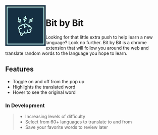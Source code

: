   <img align="left" src="images/Logo128.png">

# Bit by Bit




Looking for that little extra push to help learn a new language? Look no further. Bit by Bit is a chrome extension that will follow you around the web and translate random words to the language you hope to learn.

## Features
  - Toggle on and off from the pop up
  - Highlights the translated word
  - Hover to see the original word

### In Development
>  - Increasing levels of difficulty
>  - Select from 60+ languages to translate to and from
>  - Save your favorite words to review later
